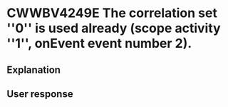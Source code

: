 # CWWBV4249E The correlation set ''0'' is used already (scope activity ''1'', onEvent event number 2).

## Explanation

## User response